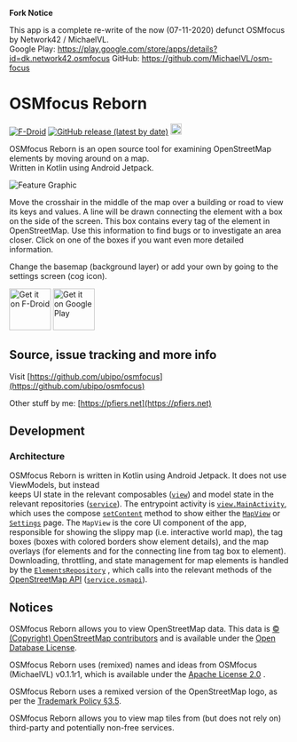 **Fork Notice**

This app is a complete re-write of the now (07-11-2020) defunct OSMfocus by Network42 / MichaelVL.  
Google Play: https://play.google.com/store/apps/details?id=dk.network42.osmfocus
GitHub: https://github.com/MichaelVL/osm-focus

# OSMfocus Reborn

[![F-Droid](https://img.shields.io/f-droid/v/net.pfiers.osmfocus)](https://f-droid.org/en/packages/net.pfiers.osmfocus/) [![GitHub release (latest by date)](https://img.shields.io/github/v/release/ubipo/osmfocus)](https://github.com/ubipo/osmfocus/releases/latest) <a href="https://www.buymeacoffee.com/pfiers" target="_blank"><img src="https://www.buymeacoffee.com/assets/img/custom_images/orange_img.png" alt="Buy Me A Coffee" height="20"></a>

OSMfocus Reborn is an open source tool for examining OpenStreetMap elements by moving around on a
map.  
Written in Kotlin using Android Jetpack.

![Feature Graphic](images/featuregfx.png)

Move the crosshair in the middle of the map over a building or road to view its keys and values. A
line will be drawn connecting the element with a box on the side of the screen. This box contains
every tag of the element in OpenStreetMap. Use this information to find bugs or to investigate an
area closer. Click on one of the boxes if you want even more detailed information.

Change the basemap (background layer) or add your own by going to the settings screen (cog icon).

[<img src="https://fdroid.gitlab.io/artwork/badge/get-it-on.png" alt="Get it on F-Droid" height="75">](https://f-droid.org/packages/net.pfiers.osmfocus) [<img height="75" alt="Get it on Google Play" src="https://play.google.com/intl/en_us/badges/static/images/badges/en_badge_web_generic.png">](https://play.google.com/store/apps/details?id=net.pfiers.osmfocus)

## Source, issue tracking and more info

Visit [https://github.com/ubipo/osmfocus](https://github.com/ubipo/osmfocus)

Other stuff by me: [https://pfiers.net](https://pfiers.net)

## Development

### Architecture

OSMfocus Reborn is written in Kotlin using Android Jetpack. It does not use ViewModels, but
instead  
keeps UI state in the relevant composables ([`view`](app/src/main/java/net/pfiers/osmfocus/view))
and model state in the relevant
repositories ([`service`](app/src/main/java/net/pfiers/osmfocus/service)). The entrypoint activity
is [`view.MainActivity`](app/src/main/java/net/pfiers/osmfocus/view/MainActivity.kt), which uses the
compose [`setContent`](https://developer.android.com/jetpack/compose/interop/interop-apis#compose-in-views)
method to show either the [`MapView`](app/src/main/java/net/pfiers/osmfocus/view/map/MapView.kt)
or [`Settings`](app/src/main/java/net/pfiers/osmfocus/view/settings/Settings.kt) page. The `MapView`
is the core UI component of the app, responsible for showing the slippy map (i.e. interactive world
map), the tag boxes (boxes with colored borders show element details), and the map overlays (for
elements and for the connecting line from tag box to element). Downloading, throttling, and state
management for map elements is handled by
the [`ElementsRepository`](app/src/main/java/net/pfiers/osmfocus/service/osmapi/ElementsRepository.kt)
, which calls into the relevant methods of
the [OpenStreetMap API](https://wiki.openstreetmap.org/wiki/API_v0.6) ([`service.osmapi`](app/src/main/java/net/pfiers/osmfocus/service/osmapi)).

## Notices

OSMfocus Reborn allows you to view OpenStreetMap data. This data
is [© (Copyright) OpenStreetMap contributors](https://www.openstreetmap.org/copyright) and is
available under the [Open Database License](https://opendatacommons.org/licenses/odbl/).

OSMfocus Reborn uses (remixed) names and ideas from OSMfocus (MichaelVL) v0.1.1r1, which is
available under the [Apache License 2.0](https://github.com/MichaelVL/osm-focus/blob/master/LICENSE)
.

OSMfocus Reborn uses a remixed version of the OpenStreetMap logo, as per
the [Trademark Policy §3.5](https://wiki.osmfoundation.org/wiki/Trademark_Policy).

OSMfocus Reborn allows you to view map tiles from (but does not rely on) third-party and potentially
non-free services.

